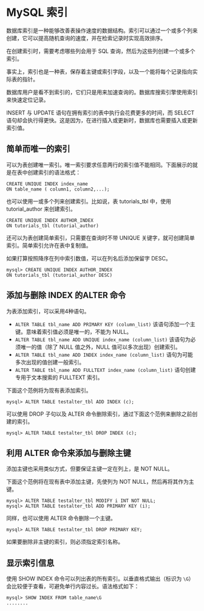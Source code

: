 # MySQL 索引

数据库索引是一种能够改善表操作速度的数据结构。索引可以通过一个或多个列来创建，它可以提高随机查询的速度，并在检索记录时实现高效排序。  

在创建索引时，需要考虑哪些列会用于 SQL 查询，然后为这些列创建一个或多个索引。  

事实上，索引也是一种表，保存着主键或索引字段，以及一个能将每个记录指向实际表的指针。   


数据库用户是看不到索引的，它们只是用来加速查询的。数据库搜索引擎使用索引来快速定位记录。  

INSERT 与 UPDATE 语句在拥有索引的表中执行会花费更多的时间，而 SELECT 语句却会执行得更快。这是因为，在进行插入或更新时，数据库也需要插入或更新索引值。   

## 简单而唯一的索引  

可以为表创建唯一索引。唯一索引要求任意两行的索引值不能相同。下面展示的就是在表中创建索引的语法格式：   

```
CREATE UNIQUE INDEX index_name
ON table_name ( column1, column2,...);

```  

也可以使用一或多个列来创建索引。比如说，表 tutorials_tbl 中，使用 tutorial_author 来创建索引。   

```
CREATE UNIQUE INDEX AUTHOR_INDEX
ON tutorials_tbl (tutorial_author)

```


还可以为表创建简单索引，只需要在查询时不带 UNIQUE 关键字，就可创建简单索引。简单索引允许在表中复制值。   

如果打算按照降序在列中索引数值，可以在列名后添加保留字 DESC。   

```
mysql> CREATE UNIQUE INDEX AUTHOR_INDEX
ON tutorials_tbl (tutorial_author DESC)

```  


## 添加与删除 INDEX 的ALTER 命令   

为表添加索引，可以采用4种语句。

- `ALTER TABLE tbl_name ADD PRIMARY KEY (column_list)` 该语句添加一个主键。意味着索引值必须是唯一的，不能为 NULL。   
- `ALTER TABLE tbl_name ADD UNIQUE index_name (column_list)` 该语句为必须唯一的值（除了 NULL 值之外，NULL 值可以多次出现）创建索引。   
- `ALTER TABLE tbl_name ADD INDEX index_name (column_list)` 语句为可能多次出现的值创建一般索引。  
- `ALTER TABLE tbl_name ADD FULLTEXT index_name (column_list)` 语句创建专用于文本搜索的 FULLTEXT 索引。   


下面这个范例将为现有表添加索引。    


`mysql> ALTER TABLE testalter_tbl ADD INDEX (c);`   


可以使用 DROP 子句以及 ALTER 命令删除索引，通过下面这个范例来删除之前创建的索引。   


`mysql> ALTER TABLE testalter_tbl DROP INDEX (c);`


## 利用 ALTER 命令来添加与删除主键   

添加主键也采用类似方式，但要保证主键一定在列上，是 NOT NULL。   



下面这个范例将在现有表中添加主键，先使列为 NOT NULL，然后再将其作为主键。  

```
mysql> ALTER TABLE testalter_tbl MODIFY i INT NOT NULL;
mysql> ALTER TABLE testalter_tbl ADD PRIMARY KEY (i);

```  

同样，也可以使用 ALTER 命令删除一个主键。   

`mysql> ALTER TABLE testalter_tbl DROP PRIMARY KEY;`
 

如果要删除非主键的索引，则必须指定索引名称。   

## 显示索引信息  

使用 SHOW INDEX 命令可以列出表的所有索引。以垂直格式输出（标识为 `\G`）会比较便于查看，可避免单行内容过长。语法格式如下：   

```
mysql> SHOW INDEX FROM table_name\G
........

```  






